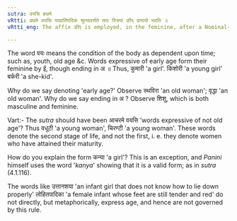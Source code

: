 ```yaml
---
sutra: वयसि प्रथमे
vRtti: प्रथमे वयसि यत्प्रातिपदिकं श्रुत्यावर्त्तते ततः स्त्रियां ङीप् प्रत्ययो भवति ॥
vRtti_eng: The affix ङीप् is employed, in the feminine, after a Nominal-stem ending in अ and denoting early age.

---
```

The word वयः means the condition of the body as dependent upon time; such as, youth, old age &c. Words expressive of early age form their feminine by ई, though ending in अ ॥ Thus, कुमारी 'a girl'. किशोरी 'a young girl' बर्करी 'a she-kid'.

Why do we say denoting 'early age?' Observe स्थविरा 'an old woman'; वृद्धा 'an old woman'. Why do we say ending in अ ? Observe शिशु, which is both masculine and feminine.

Vart:- The _sutra_ should have been आचरमे वयसि 'words expressive of not old age'? Thus वधूटी 'a young woman', चिरण्टी 'a young woman'. These words denote the second stage of life, and not the first, i. e. they denote women who have attained their maturity.

How do you explain the form कन्या 'a girl'? This is an exception, and _Panini_ himself uses the word '_kanya_' showing that it is a valid form; as in _sutra_ (4.1.116).

The words like उत्तानशया 'an infant girl that does not know how to lie down properly' लोहितपादिका 'a female infant whose feet are still tender and red' do not directly, but metaphorically, express age, and hence are not governed by this rule.